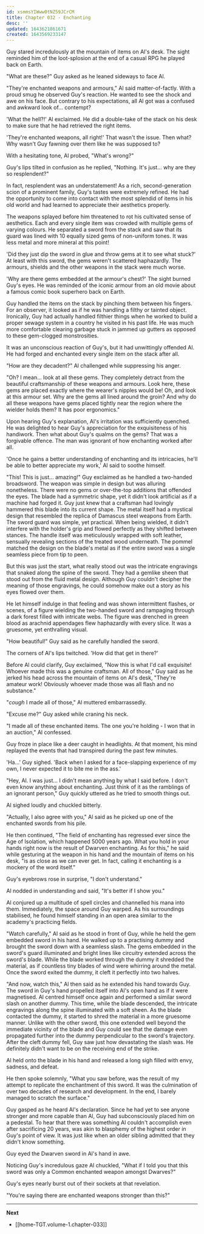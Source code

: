 ```yaml
---
id: xsmmsYIWww0tNZ59JCrCM
title: Chapter 032 - Enchanting
desc: ''
updated: 1643621861671
created: 1643569233147
---
```


Guy stared incredulously at the mountain of items on Al's desk. The sight reminded him of the loot-splosion at the end of a casual RPG he played back on Earth.

"What are these?" Guy asked as he leaned sideways to face Al.

"They're enchanted weapons and armours," Al said matter-of-factly. With a proud smug he observed Guy's reaction. He wanted to see the shock and awe on his face. But contrary to his expectations, all Al got was a confused and awkward look of... contempt?

'What the hell?!' Al exclaimed. He did a double-take of the stack on his desk to make sure that he had retrieved the right items.

'They're enchanted weapons, all right!' That wasn't the issue. Then what? Why wasn't Guy fawning over them like he was supposed to?

With a hesitating tone, Al probed, "What's wrong?"

Guy's lips tilted in confusion as he replied, "Nothing. It's just... why are they so resplendent?"

In fact, resplendent was an understatement! As a rich, second-generation scion of a prominent family, Guy's tastes were extremely refined. He had the opportunity to come into contact with the most splendid of items in his old world and had learned to appreciate their aesthetics properly.

The weapons splayed before him threatened to rot his cultivated sense of aesthetics. Each and every single item was crowded with multiple gems of varying colours. He separated a sword from the stack and saw that its guard was lined with 10 equally sized gems of non-uniform tones. It was less metal and more mineral at this point!

'Did they just dip the sword in glue and throw gems at it to see what stuck?' At least with this sword, the gems weren't scattered haphazardly. The armours, shields and the other weapons in the stack were much worse.

'Why are there gems embedded at the armour's chest?' The sight burned Guy's eyes. He was reminded of the iconic armour from an old movie about a famous comic book superhero back on Earth.

Guy handled the items on the stack by pinching them between his fingers. For an observer, it looked as if he was handling a filthy or tainted object. Ironically, Guy had actually handled filthier things when he worked to build a proper sewage system in a country he visited in his past life. He was much more comfortable clearing garbage stuck in jammed up gutters as opposed to these gem-clogged monstrosities.

It was an unconscious reaction of Guy's, but it had unwittingly offended Al. He had forged and enchanted every single item on the stack after all. 

"How are they decadent?" Al challenged while suppressing his anger.

"Oh? I mean... look at all these gems. They completely detract from the beautiful craftsmanship of these weapons and armours. Look here, these gems are placed exactly where the wearer's nipples would be! Oh, and look at this armour set. Why are the gems all lined around the groin? And why do all these weapons have gems placed tightly near the region where the wielder holds them? It has poor ergonomics."

Upon hearing Guy's explanation, Al's irritation was sufficiently quenched. He was delighted to hear Guy's appreciation for the exquisiteness of his handiwork. Then what about Guy's qualms on the gems? That was a forgivable offence. The man was ignorant of how enchanting worked after all.

'Once he gains a better understanding of enchanting and its intricacies, he'll be able to better appreciate my work,' Al said to soothe himself.

"This! This is just... amazing!" Guy exclaimed as he handled a two-handed broadsword. The weapon was simple in design but was alluring nonetheless. There were no gems or over-the-top additions that offended the eyes. The blade had a symmetric shape, yet it didn't look artificial as if a machine had forged it. Guy just knew that a craftsman had lovingly hammered this blade into its current shape. The metal itself had a mystical design that resembled the replica of Damascus steel weapons from Earth. The sword guard was simple, yet practical. When being wielded, it didn't interfere with the holder's grip and flowed perfectly as they shifted between stances. The handle itself was meticulously wrapped with soft leather, sensually revealing sections of the treated wood underneath. The pommel matched the design on the blade's metal as if the entire sword was a single seamless piece from tip to peen.

But this was just the start, what really stood out was the intricate engravings that snaked along the spine of the sword. They had a gemlike sheen that stood out from the fluid metal design. Although Guy couldn't decipher the meaning of those engravings, he could somehow make out a story as his eyes flowed over them.

He let himself indulge in that feeling and was shown intermittent flashes, or scenes, of a figure wielding the two-handed sword and rampaging through a dark forest filled with intricate webs. The figure was drenched in green blood as arachnid appendages flew haphazardly with every slice. It was a gruesome, yet enthralling visual.

"How beautiful!" Guy said as he carefully handled the sword.

The corners of Al's lips twitched. 'How did that get in there?'

Before Al could clarify, Guy exclaimed, "Now this is what I'd call exquisite! Whoever made this was a genuine craftsman. All of those," Guy said as he jerked his head across the mountain of items on Al's desk, "They're amateur work! Obviously whoever made those was all flash and no substance."

"*cough* I made all of those," Al muttered embarrassedly.

"Excuse me?" Guy asked while craning his neck.

"I made all of these enchanted items. The one you're holding - I won that in an auction," Al confessed.

Guy froze in place like a deer caught in headlights. At that moment, his mind replayed the events that had transpired during the past few minutes.

'Ha...' Guy sighed. 'Back when I asked for a face-slapping experience of my own, I never expected it to bite me in the ass.'

"Hey, Al. I was just... I didn't mean anything by what I said before. I don't even know anything about enchanting. Just think of it as the ramblings of an ignorant person," Guy quickly uttered as he tried to smooth things out.

Al sighed loudly and chuckled bitterly.

"Actually, I also agree with you," Al said as he picked up one of the enchanted swords from his pile.

He then continued, "The field of enchanting has regressed ever since the Age of Isolation, which happened 5000 years ago. What you hold in your hands right now is the result of Dwarven enchanting. As for this," he said while gesturing at the weapon in his hand and the mountain of items on his desk, "is as close as we can ever get. In fact, calling it enchanting is a mockery of the word itself."

Guy's eyebrows rose in surprise, "I don't understand."

Al nodded in understanding and said, "It's better if I show you."

Al conjured up a multitude of spell circles and channelled his mana into them. Immediately, the space around Guy warped. As his surroundings stabilised, he found himself standing in an open area similar to the academy's practicing fields.

"Watch carefully," Al said as he stood in front of Guy, while he held the gem embedded sword in his hand. He walked up to a practising dummy and brought the sword down with a seamless slash. The gems embedded in the sword's guard illuminated and bright lines like circuitry extended across the sword's blade. While the blade worked through the dummy it shredded the material, as if countless tiny blades of wind were whirring around the metal. Once the sword exited the dummy, it cleft it perfectly into two halves.

"And now, watch this," Al then said as he extended his hand towards Guy. The sword in Guy's hand propelled itself into Al's open hand as if it were magnetised. Al centred himself once again and performed a similar sword slash on another dummy. This time, while the blade descended, the intricate engravings along the spine illuminated with a soft sheen. As the blade contacted the dummy, it started to shred the material in a more gruesome manner. Unlike with the other sword, this one extended well beyond the immediate vicinity of the blade and Guy could see that the damage even propagated further into the dummy perpendicular to the sword's trajectory. After the cleft dummy fell, Guy saw just how devastating the slash was. He definitely didn't want to be on the receiving end of the strike.

Al held onto the blade in his hand and released a long sigh filled with envy, sadness, and defeat.

He then spoke solemnly, "What you saw before, was the result of my attempt to replicate the enchantment of this sword. It was the culmination of over two decades of research and development. In the end, I barely managed to scratch the surface."

Guy gasped as he heard Al's declaration. Since he had yet to see anyone stronger and more capable than Al, Guy had subconsciously placed him on a pedestal. To hear that there was something Al couldn't accomplish even after sacrificing 20 years, was akin to blasphemy of the highest order in Guy's point of view. It was just like when an older sibling admitted that they didn't know something.

Guy eyed the Dwarven sword in Al's hand in awe.

Noticing Guy's incredulous gaze Al chuckled, "What if I told you that this sword was only a Common enchanted weapon amongst Dwarves?"

Guy's eyes nearly burst out of their sockets at that revelation.

"You're saying there are enchanted weapons stronger than this?"

____

**Next**
* [[home-TGT.volume-1.chapter-033]]